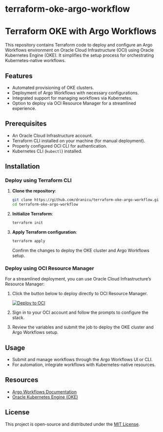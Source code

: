 # terraform-oke-argo-workflow

# Terraform OKE with Argo Workflows

This repository contains Terraform code to deploy and configure an Argo Workflows environment on Oracle Cloud Infrastructure (OCI) using Oracle Kubernetes Engine (OKE). It simplifies the setup process for orchestrating Kubernetes-native workflows.

## Features
- Automated provisioning of OKE clusters.
- Deployment of Argo Workflows with necessary configurations.
- Integrated support for managing workflows via Kubernetes.
- Option to deploy via OCI Resource Manager for a streamlined experience.

## Prerequisites
- An Oracle Cloud Infrastructure account.
- Terraform CLI installed on your machine (for manual deployment).
- Properly configured OCI CLI for authentication.
- Kubernetes CLI (`kubectl`) installed.

## Installation

### Deploy using Terraform CLI

1. **Clone the repository**:
   ```bash
   git clone https://github.com/dranicu/terraform-oke-argo-workflow.git
   cd terraform-oke-argo-workflow
   ```

2. **Initialize Terraform**:
   ```bash
   terraform init
   ```

3. **Apply Terraform configuration**:
   ```bash
   terraform apply
   ```

   Confirm the changes to deploy the OKE cluster and Argo Workflows setup.


### Deploy using OCI Resource Manager

For a streamlined deployment, you can use Oracle Cloud Infrastructure’s Resource Manager:

1. Click the button below to deploy directly to OCI Resource Manager.

   [![Deploy to OCI](https://oci-resourcemanager-plugin.plugins.oci.oraclecloud.com/latest/deploy-to-oracle-cloud.svg)](https://cloud.oracle.com/resourcemanager/stacks/create?zipUrl=https://objectstorage.eu-frankfurt-1.oraclecloud.com/p/O_MT1bL_qgrimCxACnvTz0_1vx1P5vot6HzYzQzJxYlwcTtQTIJY8PrxzabRF7AS/n/ocisateam/b/code-zips/o/terraform-oke-argo-workflow-main.zip)

2. Sign in to your OCI account and follow the prompts to configure the stack.

3. Review the variables and submit the job to deploy the OKE cluster and Argo Workflows setup.

## Usage
- Submit and manage workflows through the Argo Workflows UI or CLI.
- For automation, integrate workflows with Kubernetes-native resources.

## Resources
- [Argo Workflows Documentation](https://argoproj.github.io/argo-workflows/)
- [Oracle Kubernetes Engine (OKE)](https://www.oracle.com/cloud-native/container-engine-kubernetes/)

## License
This project is open-source and distributed under the [MIT License](https://opensource.org/licenses/MIT).

